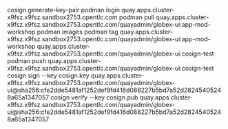 cosign generate-key-pair
podman login quay.apps.cluster-x9fsz.x9fsz.sandbox2753.opentlc.com
podman pull quay.apps.cluster-x9fsz.x9fsz.sandbox2753.opentlc.com/quayadmin/globex-ui:app-mod-workshop
podman images
podman tag quay.apps.cluster-x9fsz.x9fsz.sandbox2753.opentlc.com/quayadmin/globex-ui:app-mod-workshop quay.apps.cluster-x9fsz.x9fsz.sandbox2753.opentlc.com/quayadmin/globex-ui:cosign-test
podman push quay.apps.cluster-x9fsz.x9fsz.sandbox2753.opentlc.com/quayadmin/globex-ui:cosign-test
cosign sign --key cosign.key quay.apps.cluster-x9fsz.x9fsz.sandbox2753.opentlc.com/quayadmin/globex-ui@sha256:cfe2dde5481af1252def9fd416d088227b5bd7a52d28245405248a65a1347057
cosign verify --key cosign.pub quay.apps.cluster-x9fsz.x9fsz.sandbox2753.opentlc.com/quayadmin/globex-ui@sha256:cfe2dde5481af1252def9fd416d088227b5bd7a52d28245405248a65a1347057